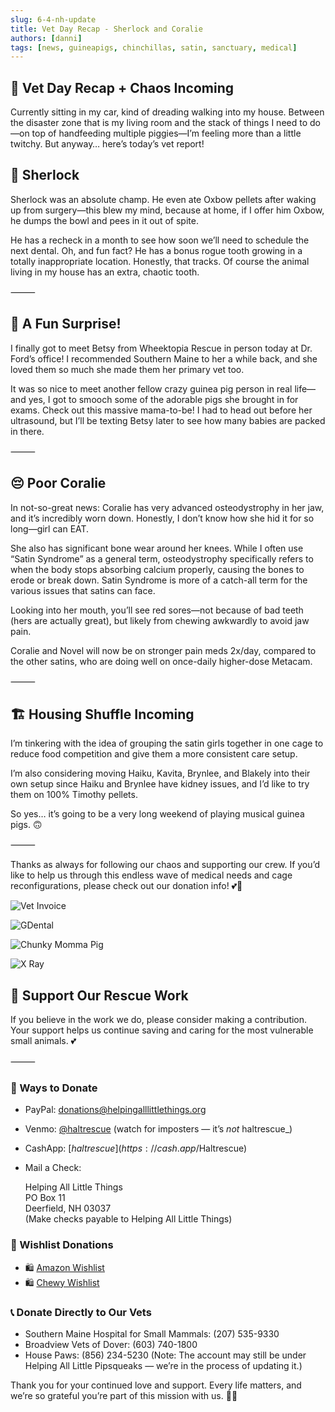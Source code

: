 ```yaml
---
slug: 6-4-nh-update
title: Vet Day Recap - Sherlock and Coralie
authors: [danni]
tags: [news, guineapigs, chinchillas, satin, sanctuary, medical]
---
```


## 🐾 Vet Day Recap + Chaos Incoming

Currently sitting in my car, kind of dreading walking into my house. Between the disaster zone that is my living room and the stack of things I need to do—on top of handfeeding multiple piggies—I’m feeling more than a little twitchy. But anyway… here’s today’s vet report!

<!-- truncate -->


## 🦷 Sherlock

Sherlock was an absolute champ. He even ate Oxbow pellets after waking up from surgery—this blew my mind, because at home, if I offer him Oxbow, he dumps the bowl and pees in it out of spite.

He has a recheck in a month to see how soon we’ll need to schedule the next dental. Oh, and fun fact? He has a bonus rogue tooth growing in a totally inappropriate location. Honestly, that tracks. Of course the animal living in my house has an extra, chaotic tooth.

⸻

## 🐹 A Fun Surprise!

I finally got to meet Betsy from Wheektopia Rescue in person today at Dr. Ford’s office! I recommended Southern Maine to her a while back, and she loved them so much she made them her primary vet too.

It was so nice to meet another fellow crazy guinea pig person in real life—and yes, I got to smooch some of the adorable pigs she brought in for exams. Check out this massive mama-to-be! I had to head out before her ultrasound, but I’ll be texting Betsy later to see how many babies are packed in there.

⸻

## 😔 Poor Coralie

In not-so-great news: Coralie has very advanced osteodystrophy in her jaw, and it’s incredibly worn down. Honestly, I don’t know how she hid it for so long—girl can EAT.

She also has significant bone wear around her knees. While I often use “Satin Syndrome” as a general term, osteodystrophy specifically refers to when the body stops absorbing calcium properly, causing the bones to erode or break down. Satin Syndrome is more of a catch-all term for the various issues that satins can face.

Looking into her mouth, you’ll see red sores—not because of bad teeth (hers are actually great), but likely from chewing awkwardly to avoid jaw pain.

Coralie and Novel will now be on stronger pain meds 2x/day, compared to the other satins, who are doing well on once-daily higher-dose Metacam.

⸻

## 🏗️ Housing Shuffle Incoming

I’m tinkering with the idea of grouping the satin girls together in one cage to reduce food competition and give them a more consistent care setup.

I’m also considering moving Haiku, Kavita, Brynlee, and Blakely into their own setup since Haiku and Brynlee have kidney issues, and I’d like to try them on 100% Timothy pellets.

So yes… it’s going to be a very long weekend of playing musical guinea pigs. 🙃

⸻

Thanks as always for following our chaos and supporting our crew. If you’d like to help us through this endless wave of medical needs and cage reconfigurations, please check out our donation info! 💕🐹


![Vet Invoice](vet6-4.jpg)

![GDental](dental.jpg)

![Chunky Momma Pig](chunkymomma.jpg)

![X Ray](xray.jpg)



## 🙏  Support Our Rescue Work

If you believe in the work we do, please consider making a contribution.
Your support helps us continue saving and caring for the most vulnerable small animals. 💕

⸻

### 💸  Ways to Donate
 - PayPal: donations@helpingalllittlethings.org
 - Venmo: [@haltrescue](https://account.venmo.com/u/haltrescue) (watch for imposters — it’s _not_ haltrescue_)
 - CashApp: [$haltrescue](https://cash.app/$Haltrescue)
 - Mail a Check:  
  
    Helping All Little Things    
    PO Box 11    
    Deerfield, NH 03037    
    (Make checks payable to Helping All Little Things)    


### 🛒 Wishlist Donations
 - 🛍️ [Amazon Wishlist](https://tinyurl.com/HALT-Amazon-Wishlist)
 - 🛍️ [Chewy Wishlist](https://tinyurl.com/HALT-Chewy-Wishlist)


### 📞 Donate Directly to Our Vets
 - Southern Maine Hospital for Small Mammals: (207) 535-9330
 - Broadview Vets of Dover: (603) 740-1800
 - House Paws: (856) 234-5230
(Note: The account may still be under Helping All Little Pipsqueaks — we’re in the process of updating it.)

Thank you for your continued love and support.
Every life matters, and we’re so grateful you’re part of this mission with us. 🐹💕
